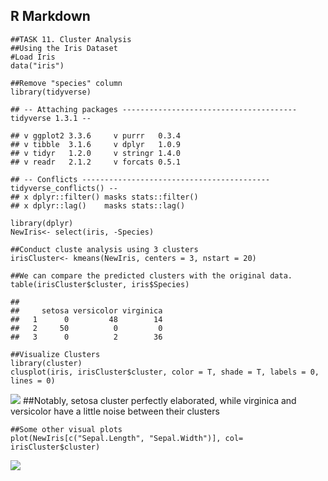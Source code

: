 ## R Markdown

    ##TASK 11. Cluster Analysis
    ##Using the Iris Dataset
    #Load Iris
    data("iris")

    ##Remove "species" column
    library(tidyverse)

    ## -- Attaching packages --------------------------------------- tidyverse 1.3.1 --

    ## v ggplot2 3.3.6     v purrr   0.3.4
    ## v tibble  3.1.6     v dplyr   1.0.9
    ## v tidyr   1.2.0     v stringr 1.4.0
    ## v readr   2.1.2     v forcats 0.5.1

    ## -- Conflicts ------------------------------------------ tidyverse_conflicts() --
    ## x dplyr::filter() masks stats::filter()
    ## x dplyr::lag()    masks stats::lag()

    library(dplyr)
    NewIris<- select(iris, -Species)

    ##Conduct cluste analysis using 3 clusters
    irisCluster<- kmeans(NewIris, centers = 3, nstart = 20)

    ##We can compare the predicted clusters with the original data.
    table(irisCluster$cluster, iris$Species)

    ##    
    ##     setosa versicolor virginica
    ##   1      0         48        14
    ##   2     50          0         0
    ##   3      0          2        36

    ##Visualize Clusters 
    library(cluster)
    clusplot(iris, irisCluster$cluster, color = T, shade = T, labels = 0, lines = 0)

![](TASK-11--Cluster-Analysis_files/figure-markdown_strict/unnamed-chunk-5-1.png)
\##Notably, setosa cluster perfectly elaborated, while virginica and
versicolor have a little noise between their clusters

    ##Some other visual plots
    plot(NewIris[c("Sepal.Length", "Sepal.Width")], col= irisCluster$cluster)

![](TASK-11--Cluster-Analysis_files/figure-markdown_strict/unnamed-chunk-6-1.png)
